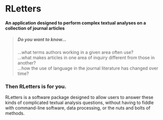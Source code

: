 # RLetters
#### An application designed to perform complex textual analyses on a collection of journal articles

> ##### Do you want to know...
>
> ...what terms authors working in a given area often use?  
> ...what makes articles in one area of inquiry different from those in another?  
> ...how the use of language in the journal literature has changed over time?

### Then RLetters is for you.

RLetters is a software package designed to allow users to answer these kinds of complicated textual analysis questions, without having to fiddle with command-line software, data processing, or the nuts and bolts of methods.
